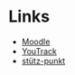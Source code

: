 # Links
- [Moodle](https://edufs.edu.htl-leonding.ac.at/moodle/course/view.php?id=4161)
- [YouTrack](https://vm81.htl-leonding.ac.at/dashboard) 
- [stütz-punkt](https://edufs.edu.htl-leonding.ac.at/~t.stuetz/hugo/) 


